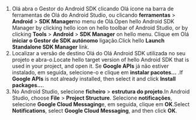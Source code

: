 1. <span data-ttu-id="9335c-101">Olá abra o Gestor do Android SDK clicando Olá ícone na barra de ferramentas de Olá do Android Studio, ou clicando **ferramentas** > **Android** > **SDK Manager**no menu de Olá.</span><span class="sxs-lookup"><span data-stu-id="9335c-101">Open hello Android SDK Manager by clicking hello icon on hello toolbar of Android Studio, or by clicking **Tools** > **Android** > **SDK Manager** on hello menu.</span></span> <span data-ttu-id="9335c-102">Clique em Olá **iniciar o Gestor de SDK autónomo** ligação.</span><span class="sxs-lookup"><span data-stu-id="9335c-102">Click hello **Launch Standalone SDK Manager** link.</span></span>
2. <span data-ttu-id="9335c-103">Localizar a versão de destino Olá do Olá Android SDK utilizada no seu projeto e abra-o.</span><span class="sxs-lookup"><span data-stu-id="9335c-103">Locate hello target version of hello Android SDK that is used in your project, and open it.</span></span> <span data-ttu-id="9335c-104">Se **Google APIs** já não estiver instalado, em seguida, selecione-o e clique em **instalar pacotes...** .</span><span class="sxs-lookup"><span data-stu-id="9335c-104">If **Google APIs** is not already installed, then select it and click **Install packages...**.</span></span>
3. <span data-ttu-id="9335c-105">No Android Studio, selecione **ficheiro** > **estrutura do projeto**.</span><span class="sxs-lookup"><span data-stu-id="9335c-105">In Android Studio, choose **File** > **Project Structure**.</span></span> <span data-ttu-id="9335c-106">Selecione **notificações**, selecione **Google Cloud Messaging**e, em seguida, clique em **OK**.</span><span class="sxs-lookup"><span data-stu-id="9335c-106">Select **Notifications**, select **Google Cloud Messaging**, and then click **OK**.</span></span>

<!--
3. Open **AndroidManifest.xml** and add this tag toohello *application* tag.

        <meta-data android:name="com.google.android.gms.version"
            android:value="@integer/google_play_services_version" />
-->

